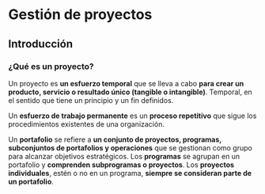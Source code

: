 # Gestión de proyectos
## Introducción
### ¿Qué es un proyecto?
Un proyecto es **un esfuerzo temporal** que se lleva a cabo **para crear un producto, servicio o resultado único (tangible o intangible)**. Temporal, en el sentido que tiene un principio y un fin definidos.

Un **esfuerzo de trabajo permanente** es un **proceso repetitivo** que sigue los procedimientos existentes de una organización.

Un **portafolio** se refiere a **un conjunto de proyectos, programas, subconjuntos de portafolios y operaciones** que se gestionan como grupo para alcanzar objetivos estratégicos. Los **programas** se agrupan en un portafolio y **comprenden subprogramas o proyectos**. Los **proyectos individuales**, estén o no en un programa, **siempre se consideran parte de un portafolio**.